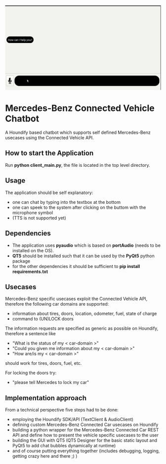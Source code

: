 ![](https://github.com/Joapfel/Mercedes-Benz-Connected-Vehicle-Chatbot/blob/master/tires.gif)

# Mercedes-Benz Connected Vehicle Chatbot
A Houndify based chatbot which supports self defined Mercedes-Benz usecases using the Connected Vehicle API.

## How to start the Application
Run **python client_main.py**, the file is located in the top level directory.

## Usage
The application should be self explanatory:
- one can chat by typing into the textbox at the bottom
- one can speek to the system after clicking on the buttom with the microphone symbol
- (TTS is not supported yet)

## Dependencies
- The application uses **pyaudio** which is based on **portAudio** (needs to be installed on the OS).
- **QT5** should be installed such that it can be used by the **PyQt5** python package
- for the other dependencies it should be sufficient to **pip install requirements.txt**

## Usecases
Mercedes-Benz specific usecases exploit the Connected Vehicle API, therefore the following car domains are supported:
- information about tires, doors, location, odometer, fuel, state of charge
- command to (UN)LOCK doors

The information requests are specified as generic as possible on Houndify, therefore a sentence like
- "What is the status of my < car-domain >" 
- "Could you given me information about my < car-domain >"
- "How are/is my < car-domain >"

should work for tires, doors, fuel, etc.

For locking the doors try:
- "please tell Mercedes to lock my car"

## Implementation approach
From a technical perspective five steps had to be done:
- employing the Houndify SDK/API (TextClient & AudioClient)
- defining custom Mercedes-Benz Connected Car usecases on Houndify
- building a python wrapper for the Mercedes-Benz Connected Car REST API and define how to present the vehicle specific usecases to the user
- building the GUI with QT5 (QT5 Designer for the basic static layout and PyQt5 to add chat bubbles dynamically at runtime)
- and of course putting everything together (includes debugging, logging, getting crazy here and there ;) )
